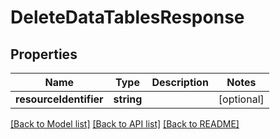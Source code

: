 # DeleteDataTablesResponse

## Properties
Name | Type | Description | Notes
------------ | ------------- | ------------- | -------------
**resourceIdentifier** | **string** |  | [optional] 

[[Back to Model list]](../../README.md#documentation-for-models) [[Back to API list]](../../README.md#documentation-for-api-endpoints) [[Back to README]](../../README.md)

